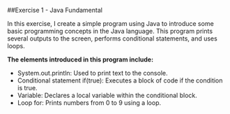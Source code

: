 ##Exercise 1 - Java Fundamental

In this exercise, I create a simple program using Java to introduce some basic programming concepts in the Java language. 
This program prints several outputs to the screen, performs conditional statements, and uses loops. 

**The elements introduced in this program include:**  
  - System.out.println: Used to print text to the console.
  - Conditional statement if(true): Executes a block of code if the condition is true.
  - Variable: Declares a local variable within the conditional block.
  - Loop for: Prints numbers from 0 to 9 using a loop.
